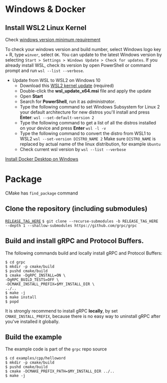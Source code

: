 
# Windows & Docker

## Install WSL2 Linux Kernel
Check [windows version minimum requirement](https://docs.microsoft.com/en-us/windows/wsl/install#update-to-wsl-2)

To check your windows version and build number, select Windows logo key + R, type `winver`, select `OK`. 
You can update to the latest Windows version by selecting `Start > Settings > Windows Update > Check for updates`. 
If you already install WSL, check its version by open PowerShell or command prompt and run `wsl --list --verbose`.

* Update from WSL to WSL2 on Windows 10
  - Download this [WSL2 kernel update](https://wslstorestorage.blob.core.windows.net/wslblob/wsl_update_x64.msi) (required) 
  - Double-click the __wsl_update_x64.msi__ file and apply the update
  - Open __Start__
  - Search for __PowerShell__, run it as _administrator_.
  - Type the following command to set Windows Subsystem for Linux 2 your default architecture for new distros you'll install and press __Enter__: `wsl --set-default-version 2`
  - Type the following command to get a list of all the distros installed on your device and press __Enter__ `wsl -l -v`
  - Type the following command to convert the distro from WSL1 to WSL2 `wsl --set-version DISTRO_NAME 2` Make sure `DISTRO_NAME` is replaced by actual name of the linux distribution, for example `Ubuntu`
  - Check current wsl version by `wsl --list --verbose`

[Install Docker Desktop on Windows](https://docs.docker.com/desktop/install/windows-install/)
	

# Package
CMake has `find_package` command


## Clone the repository (including submodules)
[`RELEASE_TAG_HERE`](https://github.com/grpc/grpc/releases)
`$ git clone --recurse-submodules -b RELEASE_TAG_HERE --depth 1 --shallow-submodules https://github.com/grpc/grpc`

## Build and install gRPC and Protocol Buffers.
The following commands build and locally install gRPC and Protocol Buffers:
```
$ cd grpc
$ mkdir -p cmake/build
$ pushd cmake/build
$ cmake -DgRPC_INSTALL=ON \
-DgRPC_BUILD_TESTS=OFF \
-DCMAKE_INSTALL_PREFIX=$MY_INSTALL_DIR \
../..
$ make -j
$ make install
$ popd
```
It is strongly recommend to install gRPC __locally__, by set `CMAKE_INSTALL_PREFIX`, because there is no easy way to uninstall gRPC after you've installed it globally.
## Build the example
The example code is part of the `grpc` repo source
```
$ cd examples/cpp/helloword
$ mkdir -p cmake/build
$ pushd cmake/build
$ cmake -DCMAKE_PREFIX_PATH=$MY_INSTALL_DIR ../..
$ make -j
```
